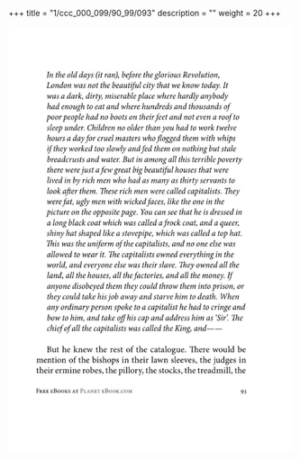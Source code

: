 +++
title = "1/ccc_000_099/90_99/093"
description = ""
weight = 20
+++

<img class="center-fit-jpg" src="/jpg_/out_jpg_1984__093.jpg" ></img>


